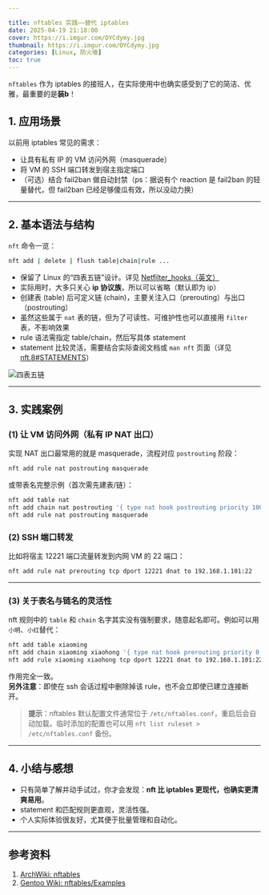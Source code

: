 ```yaml
---

title: nftables 实践——替代 iptables
date: 2025-04-19 21:18:00
cover: https://i.imgur.com/OYCdymy.jpg
thumbnail: https://i.imgur.com/OYCdymy.jpg
categories: [Linux, 防火墙]
toc: true
---
```


`nftables` 作为 iptables 的接班人，在实际使用中也确实感受到了它的简洁、优雅，最重要的是**装b**！

<!--more-->

## 1. 应用场景

以前用 iptables 常见的需求：

- 让具有私有 IP 的 VM 访问外网（masquerade）
- 将 VM 的 SSH 端口转发到宿主指定端口
- （可选）结合 fail2ban 做自动封禁（ps：据说有个 reaction 是 fail2ban 的轻量替代，但 fail2ban 已经足够傻瓜有效，所以没动力换）

---

## 2. 基本语法与结构

`nft` 命令一览：

```bash
nft add | delete | flush table|chain|rule ...
```

- 保留了 Linux 的“四表五链”设计。详见 [Netfilter_hooks（英文）](https://wiki.nftables.org/wiki-nftables/index.php/Netfilter_hooks)
- 实际用时，大多只关心 **ip 协议族**，所以可以省略（默认即为 ip）
- 创建表 (table) 后可定义链 (chain)，主要关注入口（prerouting）与出口（postrouting）
- 虽然这些属于 `nat` 表的链，但为了可读性、可维护性也可以直接用 `filter` 表，不影响效果
- rule 语法需指定 table/chain，然后写具体 statement
- statement 比较灵活，需要结合实际查阅文档或 `man nft` 页面（详见 [nft.8#STATEMENTS](https://man.archlinux.org/man/nft.8#STATEMENTS)）

![四表五链](https://people.netfilter.org/pablo/nf-hooks.png)

---

## 3. 实践案例

### (1) 让 VM 访问外网（私有 IP NAT 出口）

实现 NAT 出口最常用的就是 masquerade，流程对应 `postrouting` 阶段：

```bash
nft add rule nat postrouting masquerade
```

或带表名完整示例（首次需先建表/链）：

```bash
nft add table nat
nft add chain nat postrouting '{ type nat hook postrouting priority 100; }'
nft add rule nat postrouting masquerade
```

### (2) SSH 端口转发

比如将宿主 12221 端口流量转发到内网 VM 的 22 端口：

```bash
nft add rule nat prerouting tcp dport 12221 dnat to 192.168.1.101:22
```

---

### (3) 关于表名与链名的灵活性

nft 规则中的 `table` 和 `chain` 名字其实没有强制要求，随意起名即可。例如可以用 `小明`、`小红`替代：

```bash
nft add table xiaoming
nft add chain xiaoming xiaohong '{ type nat hook prerouting priority 0; }'
nft add rule xiaoming xiaohong tcp dport 12221 dnat to 192.168.1.101:22
```

作用完全一致。  
**另外注意**：即使在 ssh 会话过程中删除掉该 rule，也不会立即使已建立连接断开。

> **提示**：nftables 默认配置文件通常位于 `/etc/nftables.conf`，重启后会自动加载。临时添加的配置也可以用 `nft list ruleset > /etc/nftables.conf` 备份。

---

## 4. 小结与感想

- 只有简单了解并动手试过，你才会发现：**nft 比 iptables 更现代，也确实更清爽易用**。
- statement 和匹配规则更直观，灵活性强。
- 个人实际体验很友好，尤其便于批量管理和自动化。

---

## 参考资料

1. [ArchWiki: nftables](https://wiki.archlinux.org/title/Nftables)
2. [Gentoo Wiki: nftables/Examples](https://wiki.gentoo.org/wiki/Nftables/Examples)
